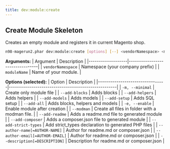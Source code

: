 ```yaml
---
title: dev:module:create
---
```


## Create Module Skeleton

Creates an empty module and registers it in current Magento shop.

```sh
n98-magerun2.phar dev:module:create [options] [--] <vendorNamespace> <moduleName>
```

**Arguments:**
| Argument          | Description                     |
|-------------------|---------------------------------|
| `vendorNamespace` | Namespace (your company prefix) |
| `moduleName`      | Name of your module.            |

**Options (selected):**
| Option                          | Description                                         |
|---------------------------------|-----------------------------------------------------|
| `-m, --minimal`                 | Create only module file                             |
| `--add-blocks`                  | Adds blocks                                         |
| `--add-helpers`                 | Adds helpers                                        |
| `--add-models`                  | Adds models                                         |
| `--add-setup`                   | Adds SQL setup                                      |
| `--add-all`                     | Adds blocks, helpers and models                     |
| `-e, --enable`                  | Enable module after creation                        |
| `--modman`                      | Create all files in folder with a modman file.      |
| `--add-readme`                  | Adds a readme.md file to generated module           |
| `--add-composer`                | Adds a composer.json file to generated module       |
| `--add-strict-types`            | Add strict_types declaration to generated PHP files |
| `--author-name[=AUTHOR-NAME]`   | Author for readme.md or composer.json               |
| `--author-email[=AUTHOR-EMAIL]` | Author for readme.md or composer.json               |
| `--description[=DESCRIPTION]`   | Description for readme.md or composer.json          |

